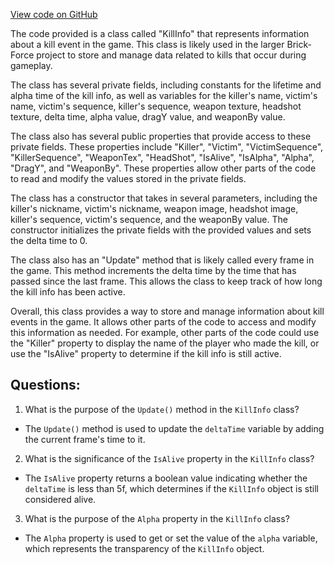 [View code on GitHub](https://github.com/TieHaxJan/Brick-Force/Assembly-CSharp\KillInfo.cs)

The code provided is a class called "KillInfo" that represents information about a kill event in the game. This class is likely used in the larger Brick-Force project to store and manage data related to kills that occur during gameplay.

The class has several private fields, including constants for the lifetime and alpha time of the kill info, as well as variables for the killer's name, victim's name, victim's sequence, killer's sequence, weapon texture, headshot texture, delta time, alpha value, dragY value, and weaponBy value.

The class also has several public properties that provide access to these private fields. These properties include "Killer", "Victim", "VictimSequence", "KillerSequence", "WeaponTex", "HeadShot", "IsAlive", "IsAlpha", "Alpha", "DragY", and "WeaponBy". These properties allow other parts of the code to read and modify the values stored in the private fields.

The class has a constructor that takes in several parameters, including the killer's nickname, victim's nickname, weapon image, headshot image, killer's sequence, victim's sequence, and the weaponBy value. The constructor initializes the private fields with the provided values and sets the delta time to 0.

The class also has an "Update" method that is likely called every frame in the game. This method increments the delta time by the time that has passed since the last frame. This allows the class to keep track of how long the kill info has been active.

Overall, this class provides a way to store and manage information about kill events in the game. It allows other parts of the code to access and modify this information as needed. For example, other parts of the code could use the "Killer" property to display the name of the player who made the kill, or use the "IsAlive" property to determine if the kill info is still active.
## Questions: 
 1. What is the purpose of the `Update()` method in the `KillInfo` class?
- The `Update()` method is used to update the `deltaTime` variable by adding the current frame's time to it.

2. What is the significance of the `IsAlive` property in the `KillInfo` class?
- The `IsAlive` property returns a boolean value indicating whether the `deltaTime` is less than 5f, which determines if the `KillInfo` object is still considered alive.

3. What is the purpose of the `Alpha` property in the `KillInfo` class?
- The `Alpha` property is used to get or set the value of the `alpha` variable, which represents the transparency of the `KillInfo` object.